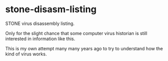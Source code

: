 # stone-disasm-listing

STONE virus disassembly listing.

Only for the slight chance that some computer virus historian
is still interested in information like this.

This is my own attempt many many years ago to try to understand
how the kind of virus works.
